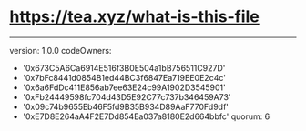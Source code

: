 # https://tea.xyz/what-is-this-file
---
version: 1.0.0
codeOwners:
  - '0x673C5A6Ca6914E516f3B0E504a1bB756511C927D'
  - '0x7bFc8441d0854B1ed44BC3f6847Ea719EE0E2c4c'
  - '0x6a6FdDc411E856ab7ee63E24c99A1902D3545901'
  - '0xFb24449598fc704d43D5E92C77c737b346459A73'
  - '0x09c74b9655Eb46F5fd9B35B934D89AaF770Fd9df'
  - '0xE7D8E264aA4F2E7Dd854Ea037a8180E2d664bbfc'
quorum: 6
